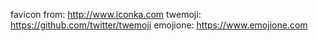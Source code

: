 favicon from: http://www.iconka.com
twemoji: https://github.com/twitter/twemoji
emojione: https://www.emojione.com
